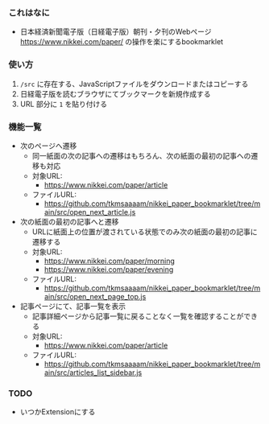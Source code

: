 ### これはなに
- 日本経済新聞電子版（日経電子版）朝刊・夕刊のWebページ https://www.nikkei.com/paper/ の操作を楽にするbookmarklet

### 使い方
1. `/src` に存在する、JavaScriptファイルをダウンロードまたはコピーする
2. 日経電子版を読むブラウザにてブックマークを新規作成する
3. URL 部分に `1` を貼り付ける

### 機能一覧
- 次のページへ遷移
  - 同一紙面の次の記事への遷移はもちろん、次の紙面の最初の記事への遷移も対応
  - 対象URL:
    - https://www.nikkei.com/paper/article
  - ファイルURL: 
    - https://github.com/tkmsaaaam/nikkei_paper_bookmarklet/tree/main/src/open_next_article.js
- 次の紙面の最初の記事へと遷移
  - URLに紙面上の位置が渡されている状態でのみ次の紙面の最初の記事に遷移する
  - 対象URL: 
    - https://www.nikkei.com/paper/morning
    - https://www.nikkei.com/paper/evening
  - ファイルURL: 
    - https://github.com/tkmsaaaam/nikkei_paper_bookmarklet/tree/main/src/open_next_page_top.js
- 記事ページにて、記事一覧を表示
  - 記事詳細ページから記事一覧に戻ることなく一覧を確認することができる
  - 対象URL:
    - https://www.nikkei.com/paper/article
  - ファイルURL: 
    - https://github.com/tkmsaaaam/nikkei_paper_bookmarklet/tree/main/src/articles_list_sidebar.js  

### TODO
- いつかExtensionにする
